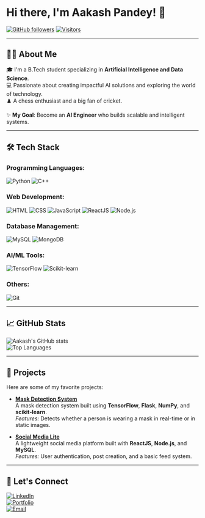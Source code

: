 # Hi there, I'm Aakash Pandey! 👋

[![GitHub followers](https://img.shields.io/github/followers/your-username?label=Followers&style=social)](https://github.com/your-username)
[![Visitors](https://visitor-badge.laobi.icu/badge?page_id=your-username)](https://github.com/your-username)

---

## 🙋‍♂️ About Me

🎓 I'm a B.Tech student specializing in **Artificial Intelligence and Data Science**.  
💻 Passionate about creating impactful AI solutions and exploring the world of technology.  
♟️ A chess enthusiast and a big fan of cricket.  

✨ **My Goal**: Become an **AI Engineer** who builds scalable and intelligent systems.

---

## 🛠️ Tech Stack

### Programming Languages:
![Python](https://img.shields.io/badge/-Python-3776AB?logo=python&logoColor=white&style=flat)
![C++](https://img.shields.io/badge/-C++-00599C?logo=c%2B%2B&logoColor=white&style=flat)

### Web Development:
![HTML](https://img.shields.io/badge/-HTML5-E34F26?logo=html5&logoColor=white&style=flat)
![CSS](https://img.shields.io/badge/-CSS3-1572B6?logo=css3&logoColor=white&style=flat)
![JavaScript](https://img.shields.io/badge/-JavaScript-F7DF1E?logo=javascript&logoColor=black&style=flat)
![ReactJS](https://img.shields.io/badge/-ReactJS-61DAFB?logo=react&logoColor=black&style=flat)
![Node.js](https://img.shields.io/badge/-Node.js-339933?logo=node.js&logoColor=white&style=flat)

### Database Management:
![MySQL](https://img.shields.io/badge/-MySQL-4479A1?logo=mysql&logoColor=white&style=flat)
![MongoDB](https://img.shields.io/badge/-MongoDB-47A248?logo=mongodb&logoColor=white&style=flat)

### AI/ML Tools:
![TensorFlow](https://img.shields.io/badge/-TensorFlow-FF6F00?logo=tensorflow&logoColor=white&style=flat)
![Scikit-learn](https://img.shields.io/badge/-Scikit--Learn-F7931E?logo=scikitlearn&logoColor=white&style=flat)

### Others:
![Git](https://img.shields.io/badge/-Git-F05032?logo=git&logoColor=white&style=flat)

---

## 📈 GitHub Stats

![Aakash's GitHub stats](https://github-readme-stats.vercel.app/api?username=AakashHubGit&show_icons=true&theme=radical)  
![Top Languages](https://github-readme-stats.vercel.app/api/top-langs/?username=AakashHubGit&layout=compact&theme=radical)

---

## 🚀 Projects

Here are some of my favorite projects:

- [**Mask Detection System**](https://github.com/AakashHubGit/mask-detection)  
  A mask detection system built using **TensorFlow**, **Flask**, **NumPy**, and **scikit-learn**.  
  *Features:* Detects whether a person is wearing a mask in real-time or in static images.

- [**Social Media Lite**](https://github.com/AakashHubGit/social-media-lite)  
  A lightweight social media platform built with **ReactJS**, **Node.js**, and **MySQL**.  
  *Features:* User authentication, post creation, and a basic feed system.

---

## 🌱 Let's Connect

[![LinkedIn](https://img.shields.io/badge/-LinkedIn-0077B5?logo=linkedin&logoColor=white&style=flat)](https://www.linkedin.com/in/pandey-aakash/)  
[![Portfolio](https://img.shields.io/badge/-Portfolio-000?logo=vercel&logoColor=white&style=flat)](https://your-portfolio-site.com)  
[![Email](https://img.shields.io/badge/-Email-D14836?logo=gmail&logoColor=white&style=flat)](mailto:pandeyaakash3110@gmail.com)  
